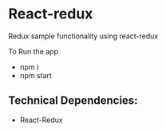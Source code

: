 # React-redux

Redux sample functionality using react-redux

To Run the app
- npm i
- npm start

## Technical Dependencies:
 
 - React-Redux
